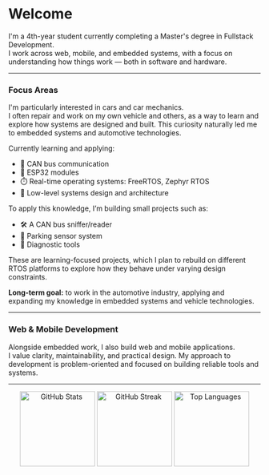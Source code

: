# Welcome

I'm a 4th-year student currently completing a Master's degree in Fullstack Development.  
I work across web, mobile, and embedded systems, with a focus on understanding how things work — both in software and hardware.

---

### Focus Areas

I'm particularly interested in cars and car mechanics.  
I often repair and work on my own vehicle and others, as a way to learn and explore how systems are designed and built. This curiosity naturally led me to embedded systems and automotive technologies.

Currently learning and applying:

- 🧩 CAN bus communication
- 📡 ESP32 modules
- ⏱️ Real-time operating systems: FreeRTOS, Zephyr RTOS
- 🧠 Low-level systems design and architecture

To apply this knowledge, I’m building small projects such as:

- 🛠️ A CAN bus sniffer/reader
- 📍 Parking sensor system
- 🔧 Diagnostic tools

These are learning-focused projects, which I plan to rebuild on different RTOS platforms to explore how they behave under varying design constraints.

**Long-term goal:** to work in the automotive industry, applying and expanding my knowledge in embedded systems and vehicle technologies.

---

### Web & Mobile Development

Alongside embedded work, I also build web and mobile applications.  
I value clarity, maintainability, and practical design. My approach to development is problem-oriented and focused on building reliable tools and systems.

---

<div align="center">

  <img src="https://github-readme-stats.vercel.app/api?username=MhaFADH&show_icons=true&theme=graywhite" alt="GitHub Stats" height="150"/>
  <img src="https://streak-stats.demolab.com/?user=MhaFADH&theme=graywhite" alt="GitHub Streak" height="150"/>
  <img src="https://github-readme-stats.vercel.app/api/top-langs/?username=MhaFADH&layout=compact&theme=graywhite" alt="Top Languages" height="150"/>

</div>
